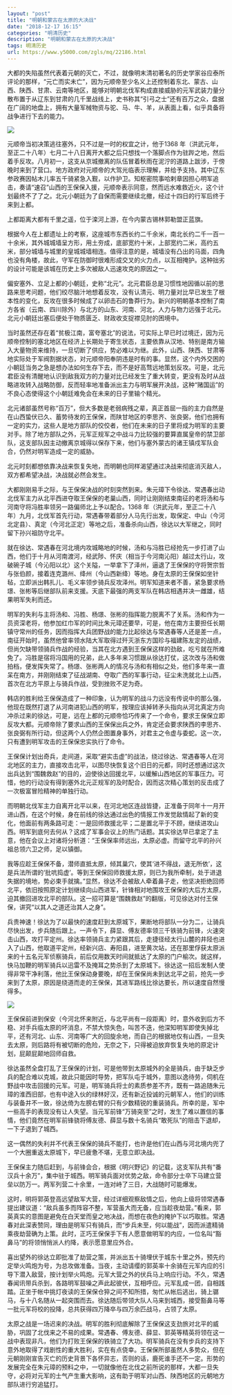 ```yaml
---
layout: "post"
title: "明朝和蒙古在太原的大决战"
date: "2018-12-17 16:15"
categories: "明清历史"
description: "明朝和蒙古在太原的大决战"
tags: 明清历史
url: https://www.y5000.com/zgls/mq/22186.html
---
```






大都的失陷虽然代表着元朝的灭亡，不过，就像明末清初著名的历史学家谷应泰所评论的那样，“元亡而实未亡”，因为元顺帝至少名义上还控制着东北、蒙古、山西、陕西、甘肃、云南等地区，能够对明朝北伐军构成直接威胁的元军武装力量分散布置于从辽东到甘肃的几千里战线上，史书称其“引弓之士”还有百万之众，盘据在广阔的地盘上，拥有大量军械物资与驼、马、牛、羊，从表面上看，似乎具备将战争进行下去的能力。

![](https://img.y5000.com/uploads/allimg/170531/10195K952-0.jpg)

元顺帝当初决策逃往塞外，只不过是一时的权宜之计，他于1368
年（洪武元年，至正二十八年）七月二十八日离开大都之后只想找一个落脚点作为驻跸之地，然后着手反攻。八月初一，这支从京城撤离的队伍冒着秋雨在泥泞的道路上跋涉，于傍晚时来到了营口。地方政府对元顺帝的大驾光临表示理解，并给予支持。其中辽东参政赛因帖木儿率五千骑紧急入觐，以作护卫。知枢密院事哈剌章因担心明军追击，奏请“速召”山西的王保保入援，元顺帝表示同意，然而远水难救近火，这个计划最终不了了之。北元小朝廷为了自保而需要继续北撤，经过十四日的行军后终于来到上都。

上都距离大都有千里之遥，位于滦河上游，在今内蒙古锡林郭勒盟正蓝旗。

根据今人在上都遗址上的考察，这座城市东西长约二千余米，南北长约二千一百一十余米，其外城城墙呈方形，用土夯成，底部宽约十米，上部宽约二米，高约五米，部分城墙与城里的皇城城墙相连。值得注意的是，城墙没有凸出的马面，四角也没有角楼，故此，守军在防御时很难形成交叉的火力点，以互相掩护。这种拙劣的设计可能是该城在历史上多次被敌人迅速攻克的原因之一。

偏安塞外、立足上都的小朝廷，史称“北元”。北元君臣总是习惯性地因循以前的思路来思考问题，他们绞尽脑汁地想着反攻，没有认清元、明力量对比早已发生了根本性的变化，反攻在很多时候成了以卵击石的鲁莽行为。新兴的明朝基本控制了南方各省（云南、四川除外）与北方的山东、河南、河北，人力与物力远强于北元。北元小朝廷出塞后便处于物质匮乏、财政收支捉襟见肘的困境中。

当时虽然还存在着“贫极江南，富夸塞北”的说法，可实际上早已时过境迁，因为元顺帝控制的塞北地区在经济上长期处于寄生状态，主要依靠从汉地、特别是南方输入大量物资来维持，一旦切断了供应，势必难以为继。此外，山西、陕西、甘肃等地实际处于军阀割据状态，对元顺帝阳奉阴违是时有的事。显然，这个内外交困的小朝廷当务之急是想办法如何生存下去，而不是好高骛远地策划反攻。可是，北元君臣没有清醒地认识到敌我双方的力量对比已经发生了重大转变，更没有及时从战略进攻转入战略防御，反而轻率地准备派出主力与明军展开决战，这种“赌国运”的不良心态使得这个小朝廷难免会在未来的日子里输个精光。

北元诸部虽然号称“百万”，但大多数是老弱病残之辈，真正首屈一指的主力自然是在山西蛰伏已久、蓄势待发的王保保，而陕甘地区的李思齐、张良弼，他们也拥有一定的实力，这些人是地方部队的佼佼者，他们在未来的日子里将成为明军的主要对手。除了地方部队之外，元军正规军之中战斗力比较强的要算直属皇帝的禁卫部队，这支部队因主动撤离京城得以保存下来，他们与塞外蒙古的诸王镇戍军队会合，仍然对明军造成一定的威胁。

北元时刻都想依靠决战来恢复失地，而明朝也同样渴望通过决战来彻底消灭敌人，双方都希望决战，决战就必然会发生。

大都刚刚易手之际，与王保保决战的时刻突然到来。朱元璋下令徐达、常遇春出动北伐军主力从北平西进夺取王保保的老巢山西，同时让刚刚结束南征的老将汤和与河南守将冯胜率领另一路偏师北上予以配合。1368
年（洪武元年，至正二十八年）九月，北伐军首先行动，常遇春带着部分人马先行出发，取保定、中山（今河北定县）、真定（今河北正定）等地之后，准备杀向山西，徐达以大军继之，同时留下孙兴祖防守北平。

就在徐达、常遇春在河北境内攻城略地的时候，汤和与冯胜已经抢先一步打进了山西，他们于十月从河南渡河，经武陟、怀庆（相当于今河南沁阳）越过太行山，攻破碗子城（今沁阳以北）这个关隘，一举拿下了泽州，逼退了王保保的守将贺宗哲与张伯颜，接着连克潞州、绛州（今山西新绛）等地。身在太原的王保保如坐针毡，立即派出韩扎儿、毛义率领步骑兵反攻泽州。明军知道来者不善，紧急要求杨璟、张彬等后继部队前来支援。天底下最强的两支军队在韩店相遇并决一雌雄，结果明军失利而还。

明军的失利与主将汤和、冯胜、杨璟、张彬的指挥能力脱离不了关系。汤和作为一员资深老将，他参加红巾军的时间比朱元璋还要早，可是，他在南方主要担任长期镇守常州的任务，因而指挥大兵团野战的能力比起徐达与常遇春等人还是差一点，南征开始时，虽然他曾率领水陆大军取得过歼灭浙东方国珍与福建陈友定的战绩，但尚欠缺带领骑兵作战的经验，当其在北方遇到王保保这样的劲敌，吃亏就在所难免了。冯胜是宿将冯国用的兄弟，此人多年来习惯跟从徐达打仗，这次改与汤和做拍档，便发挥失常了。杨璟、张彬两人的情况与汤和有相似之处，他们多年来一直呆在南方，并刚刚结束了征战湖南、夺取广西的军事行动，征尘未洗就北上山西，首次在北方平原上与骑兵作战，受到挫败不足为奇。

韩店的胜利给王保保造成了一种印象，认为明军的战斗力远没有传说中的那么强，他现在既然打退了从河南进犯山西的明军，按理应该掉转矛头指向从河北真定方向冲杀过来的徐达，可是，远在上都的元顺帝恰巧传来了一个命令，要求王保保立即反攻大都。元顺帝除了要求山西的王保保出兵之外，肯定还会要求陕西的李思齐、张良弼有所行动，但这两个人仍然企图置身事外，对君主之令虚与委蛇。这一次，只有遭到明军攻击的王保保忠实执行了命令。

王保保计划出奇兵，走间道，采取“避实击虚”的战法，绕过徐达、常遇春等人在河北地区的主力，直接攻击北平，以图尽快恢复这个旧日的元都，同时还想通过这次出兵达到“围魏救赵”的目的，迫使徐达回援北平，以缓解山西地区的军事压力。可惜，他的行动没有得到塞外北元正规军的及时配合，因而这次精心策划的反击成了一次极富冒险精神的单独行动。

而明朝北伐军主力自离开北平以来，在河北地区连战皆捷，正准备于同年十一月开进山西，在这个时候，身在前线的徐达通过出色的情报工作发觉敌情起了新的变化，他面前有两条路可走：一是回师救援北平；二是置北平于不顾，继续进攻山西。明军到底何去何从？这成了军事会议上的热门话题。其实徐达早已拿定了主意，他在会议上对诸将分析道：“王保保率师远出，太原必虚。而留守北平的孙兴祖总领六卫之师，足以镇御。

我等应趁王保保不备，潜师直抵太原，倾其巢穴，使其‘进不得战，退无所依’，这是兵法所谓的‘批吭捣虚’。等到王保保回师救援太原，则已为我所牵制，处于进退失据的境地，势必束手就擒。”显然，徐达不会被敌人牵着鼻子走，他坚决拒绝回师北平，依旧按照原定计划继续向山西进军，针锋相对地围攻王保保的大后方太原，迫其撤回进攻北平的部队。这一招可算是“围魏救赵”的翻版，可见徐达对付王保保，讲究“以其人之道还治其人之身”。

兵贵神速！徐达为了以最快的速度赶到太原城下，果断地将部队一分为二，让骑兵尽快出发，步兵随后跟上。一声令下，薛显、傅友德率领三千铁骑为前锋，火速突击山西，攻打平定州。徐达率领骑兵主力紧跟其后，走捷径经太行山麓的井陉也进入了山西，他取道平定州，经新兴店、寿阳县，进至黄次站，还在那里俘获太原派来的十五名元军侦察骑兵，前后仅用数天时间就抵达了太原的门户榆次。就这样，快马加鞭的明军骑兵以迅雷不及掩耳之势杀到了太原城下。徐达这一招后发制人使得非常干净利落，他比王保保动身要晚，却在王保保尚未到达北平之前，抢先一步来到了太原，原因是绕道而走的王保保，其进军路线比徐达要长，所以速度自然慢得多。

![](https://img.y5000.com/uploads/allimg/170531/10195I4M-1.jpg)

王保保前进到保安（今河北怀来附近，与北平尚有一段距离）时，意外收到后方不稳、对手兵临太原的坏消息，不禁大惊失色，叫苦不迭，他深知明军即使失掉北平，还有河北、山东、河南等广大的回旋余地，而自己的根据地仅有山西，一旦失去太原，则后路将有被切断的危险，无奈之下，只得被迫放弃恢复失地的原定计划，屁颠屁颠地回师自救。

徐达虽然全盘打乱了王保保的计划，可是他带到太原城外的全是骑兵，由于缺乏步兵的配合难以克城，故此只能因时导势，把军队屯于城外，意图以逸待劳，伺机在野战中攻击回援的元军。可是，明军骑兵将士的素质参差不齐，既有一路追随朱元璋的淮西旧部，也有中途入伙的绿林好汉，还有新近投诚的元朝军人，他们的训练与装备并不一致，徐达倚为左膀右臂的只有少数精锐的重装骑兵。所幸的是，军中一些高手的表现没有让人失望。当元军前锋“万骑突至”之时，发生了难以置信的事情，他们竟然在明军前锋骁将傅友德、薛显与数十名骑兵“敢死队”的阻击下退却，一下子退到了城西。

这一偶然的失利并不代表王保保的骑兵不能打，也许是他们在山西与河北境内兜了一个大圈重返太原城下，早已疲惫不堪，无意立即决战。

王保保主力随后赶到，与前锋会合，根据《明兴野记》的记载，这支军队共有“番汉兵十余万”，集中驻于城西。明军骑兵面对优势之敌，命令部分士卒下马建立营垒以防万一。两军列营二十余里，一连对峙了三日，大战随时可能爆发。

这时，明将郭英登高远望敌军大营，经过详细观察敌情之后，他向上级将领常遇春提出建议道：“敌兵虽多而阵容不整，军营虽大而无备，应当趁夜劫营。”看来，郭英真实的意图是避免在白天堂而皇之地决战，而想在夜色的掩护下以巧取胜。常遇春对此深表赞同，理由是明军只有骑兵，而“步兵未至，何以能战”，因而派遣精骑乘夜劫营确为上策。此时，正巧王保保手下有人愿意做明军的内应，一位名叫“豁鼻马”的将领悄悄派人约降，表示愿意里应外合。

喜出望外的徐达立即批准了劫营之策，并派出五十骑埋伏于城东十里之外，预先约定举火鸣炮为号，为总攻做准备。当夜，主动请缨的郭英率十余骑在元军内应的引导下潜入敌营，按计划举火鸣炮。元军大营之外的伏兵马上响应行动。不久，常遇春闻讯带兵杀到，各路明军鼓噪之声此起彼伏，互相呼应。元军乱成一团，自相践踏。正坐于帐中挑灯夜读的王保保仓猝之间不知所措，匆忙从帐后逃出，骑上骣马，与十八名随从一起突围而去。徐达随后带领大队人马来到城西，接受豁鼻马等一批元军将校的投降，总共获得四万降卒与四万余匹战马，占领了太原。

太原之战是一场迟来的决战。明军的胜利彻底解除了王保保这支劲旅对北平的威胁，巩固了北伐来之不易的成果。常遇春、傅友德、薛显、郭英等精英将领在这一战中表现非凡，他们为打败王保保的铁骑立了大功。明军骑兵在没有步兵的支持下意外地取得了戏剧性的重大胜利，实在有点侥幸。王保保所部虽然人多势众，但在元朝刚刚宣告灭亡的历史背景下各怀异志，否则的话，鹿死谁手还不一定。形势的发展完全在朱元璋的预料之中，一切就像他在北伐之前所说的那样，大都一旦失守，必将对元军的士气产生重大影响，这有助于明军对山西、陕西地区的元朝地方部队进行穷追猛打。
